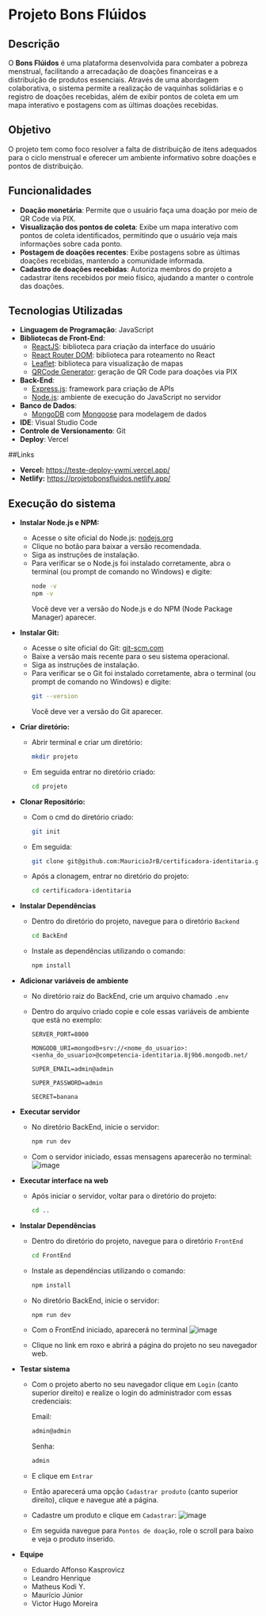 # Projeto Bons Flúidos

## Descrição
O **Bons Flúidos** é uma plataforma desenvolvida para combater a pobreza menstrual, facilitando a arrecadação de doações financeiras e a distribuição de produtos essenciais. Através de uma abordagem colaborativa, o sistema permite a realização de vaquinhas solidárias e o registro de doações recebidas, além de exibir pontos de coleta em um mapa interativo e postagens com as últimas doações recebidas.

## Objetivo
O projeto tem como foco resolver a falta de distribuição de itens adequados para o ciclo menstrual e oferecer um ambiente informativo sobre doações e pontos de distribuição.

## Funcionalidades
- **Doação monetária**: Permite que o usuário faça uma doação por meio de QR Code via PIX.
- **Visualização dos pontos de coleta**: Exibe um mapa interativo com pontos de coleta identificados, permitindo que o usuário veja mais informações sobre cada ponto.
- **Postagem de doações recentes**: Exibe postagens sobre as últimas doações recebidas, mantendo a comunidade informada.
- **Cadastro de doações recebidas**: Autoriza membros do projeto a cadastrar itens recebidos por meio físico, ajudando a manter o controle das doações.

## Tecnologias Utilizadas
- **Linguagem de Programação**: JavaScript
- **Bibliotecas de Front-End**: 
  - [ReactJS](https://reactjs.org/): biblioteca para criação da interface do usuário
  - [React Router DOM](https://reactrouter.com/): biblioteca para roteamento no React
  - [Leaflet](https://leafletjs.com/): biblioteca para visualização de mapas
  - [QRCode Generator](https://github.com/soldair/node-qrcode): geração de QR Code para doações via PIX
- **Back-End**:
  - [Express.js](https://expressjs.com/): framework para criação de APIs
  - [Node.js](https://nodejs.org/): ambiente de execução do JavaScript no servidor
- **Banco de Dados**: 
  - [MongoDB](https://www.mongodb.com/) com [Mongoose](https://mongoosejs.com/) para modelagem de dados
- **IDE**: Visual Studio Code
- **Controle de Versionamento**: Git
- **Deploy**: Vercel

##Links 
- **Vercel:** https://teste-deploy-ywmi.vercel.app/
- **Netlify:** https://projetobonsfluidos.netlify.app/

## Execução do sistema
- **Instalar Node.js e NPM:**
   - Acesse o site oficial do Node.js: [nodejs.org](https://nodejs.org/)
   - Clique no botão para baixar a versão recomendada.
   - Siga as instruções de instalação.
   - Para verificar se o Node.js foi instalado corretamente, abra o terminal (ou prompt de comando no Windows) e digite:
     ```sh
     node -v
     npm -v
     ```
     Você deve ver a versão do Node.js e do NPM (Node Package Manager) aparecer.

- **Instalar Git:**
   - Acesse o site oficial do Git: [git-scm.com](https://git-scm.com/)
   - Baixe a versão mais recente para o seu sistema operacional.
   - Siga as instruções de instalação.
   - Para verificar se o Git foi instalado corretamente, abra o terminal (ou prompt de comando no Windows) e digite:
     ```sh
     git --version
     ```
     Você deve ver a versão do Git aparecer.


- **Criar diretório:**
    - Abrir terminal e criar um diretório:  
      ```sh
      mkdir projeto
      ```
    - Em seguida entrar no diretório criado:
      ```sh
      cd projeto
      ```
- **Clonar Repositório:**
    - Com o cmd do diretório criado: 
      ```sh
      git init
      ```
  - Em seguida:
    ```sh
    git clone git@github.com:MauricioJrB/certificadora-identitaria.git
    ```
  - Após a clonagem, entrar no diretório do projeto:
    ```sh
    cd certificadora-identitaria
    ```
- **Instalar Dependências**
  - Dentro do diretório do projeto, navegue para o diretório `Backend`
    ```sh
    cd BackEnd
    ```
  - Instale as dependências utilizando o comando:
    ```sh
    npm install
    ```

- **Adicionar variáveis de ambiente**
  - No diretório raiz do BackEnd, crie um arquivo chamado `.env`
  - Dentro do arquivo criado copie e cole essas variáveis de ambiente que está no exemplo:

    `
    SERVER_PORT=8000
    `

    `
    MONGODB_URI=mongodb+srv://<nome_do_usuario>:<senha_do_usuario>@competencia-identitaria.8j9b6.mongodb.net/
    `

    `
    SUPER_EMAIL=admin@admin
    `

    `
    SUPER_PASSWORD=admin
    `

    `
    SECRET=banana
    `

- **Executar servidor**
  - No diretório BackEnd, inicie o servidor:
    ```sh
    npm run dev
    ```
  - Com o servidor iniciado, essas mensagens aparecerão no terminal:
  ![image](https://github.com/user-attachments/assets/1352821e-ccd2-476c-8d55-07ea536b47ea)

- **Executar interface na web**
  - Após iniciar o servidor, voltar para o diretório do projeto:
      ```sh
      cd .. 
      ```
- **Instalar Dependências**
  - Dentro do diretório do projeto, navegue para o diretório `FrontEnd`
    ```sh
    cd FrontEnd
    ```
  - Instale as dependências utilizando o comando:
    ```sh
    npm install
    ```
  - No diretório BackEnd, inicie o servidor:
    ```sh
    npm run dev
    ```
  - Com o FrontEnd iniciado, aparecerá no terminal
  ![image](https://github.com/user-attachments/assets/ab2e7f3b-c9fb-492e-9b49-9469a5e00bbd)

  - Clique no link em roxo e abrirá a página do projeto no seu navegador web.
  
- **Testar sistema** 
  - Com o projeto aberto no seu navegador clique em `Login` (canto superior direito) e realize o login do administrador com essas credenciais:
  
    Email:
      ```sh
      admin@admin
      ```
    Senha:
      ```sh
      admin
      ```
  - E clique em `Entrar`
  - Então aparecerá uma opção `Cadastrar produto` (canto superior direito), clique e navegue até a página.
  - Cadastre um produto e clique em `Cadastrar`:
  ![image](https://github.com/user-attachments/assets/341282c8-9930-4af7-957e-6a8783163499)
  - Em seguida navegue para `Pontos de doação`, role o scroll para baixo e veja o produto inserido.

- **Equipe**
  - Eduardo Affonso Kasprovicz
  - Leandro Henrique 
  - Matheus Kodi Y.
  - Maurício Júnior
  - Victor Hugo Moreira

